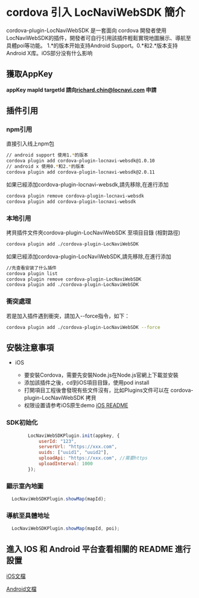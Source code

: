 # cordova 引入 LocNaviWebSDK 簡介

cordova-plugin-LocNaviWebSDK 是一套面向 cordova 開發者使用LocNaviWebSDK的插件，開發者可自行引用該插件輕鬆實現地圖展示、導航至具體poi等功能。
1.*的版本开始支持Android Support。0.*和2.*版本支持Android X库。iOS部分没有什么影响

## 獲取AppKey

**appKey mapId targetId 請向<richard.chin@locnavi.com> 申請**

## 插件引用

### npm引用
直接引入线上npm包

```bash
// android support 使用1.*的版本
cordova plugin add cordova-plugin-locnavi-websdk@1.0.10
// android x 使用0.*和2.*的版本
cordova plugin add cordova-plugin-locnavi-websdk@2.0.11
```

如果已經添加cordova-plugin-locnavi-websdk,請先移除,在進行添加

```bash
cordova plugin remove cordova-plugin-locnavi-websdk
cordova plugin add cordova-plugin-locnavi-websdk
```

### 本地引用
拷貝插件文件夾cordova-plugin-LocNaviWebSDK 至項目目錄 (相對路徑)

```bash
cordova plugin add ./cordova-plugin-LocNaviWebSDK
```

如果已經添加cordova-plugin-LocNaviWebSDK,請先移除,在進行添加

```bash
//先查看安装了什么插件
cordova plugin list
cordova plugin remove cordova-plugin-LocNaviWebSDK
cordova plugin add ./cordova-plugin-LocNaviWebSDK
```

### 衝突處理

若是加入插件遇到衝突，請加入--force指令，如下：

```bash
cordova plugin add ./cordova-plugin-LocNaviWebSDK --force
```

## 安裝注意事項

* iOS

  * 要安裝Cordova，需要先安裝Node.js在Node.js官網上下載並安裝
  * 添加該插件之後，cd到iOS項目目錄，使用pod install
  * 打開項目工程後會發現有些文件沒有，比如Plugins文件可以在 cordova-plugin-LocNaviWebSDK 拷貝
  * 权限设置请参考iOS原生demo  [iOS README](https://github.com/locnavi/ios-sdk/blob/master/README.md)

### SDK初始化

```js
        LocNaviWebSDKPlugin.init(appkey, {
            userId: "123",
            serverUrl: "https://xxx.com",
            uuids: ["uuid1", "uuid2"],
            uploadApi: "https://xxx.com", //需要https
            uploadInterval: 1000
        });
```

### 顯示室內地圖

```js
  LocNaviWebSDKPlugin.showMap(mapId);
```

### 導航至具體地址

```js
  LocNaviWebSDKPlugin.showMap(mapId, poi);
```

## 進入 IOS 和 Android 平台查看相關的 README 進行設置

[iOS文檔](https://github.com/locnavi/locnavi-websdk-ios/blob/master/README.md)

[Android文檔](https://github.com/locnavi/IndoorNavigationAndroidWebSDK/blob/main/README.md)
